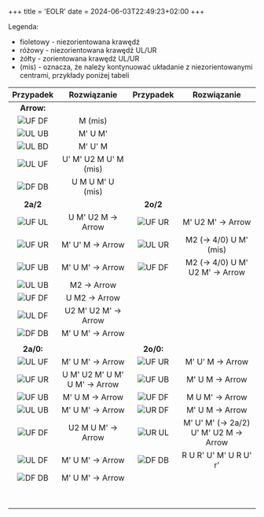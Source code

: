 +++
title = 'EOLR'
date = 2024-06-03T22:49:23+02:00
+++

Legenda:

- fioletowy - niezorientowana krawędź
- różowy - niezorientowana krawędź UL/UR
- żółty - zorientowana krawędź UL/UR
- (mis) - oznacza, że należy kontynuować układanie z niezorientowanymi centrami, przykłady poniżej tabeli

|          Przypadek          |          Rozwiązanie          |         Przypadek          |              Rozwiązanie               |
|:---------------------------:|:-----------------------------:|:--------------------------:|:--------------------------------------:|
|         **Arrow:**          |                               |                            |                                        |
| ![UF DF](/eolr/arrow/1.png) |            M (mis)            |                            |                                        |
| ![UL UB](/eolr/arrow/2.png) |            M' U M'            |                            |                                        |
| ![UL BD](/eolr/arrow/3.png) |            M' U' M            |                            |                                        |
| ![UL UF](/eolr/arrow/4.png) |     U' M' U2 M U' M (mis)     |                            |                                        |
| ![DF DB](/eolr/arrow/5.png) |       U M U M' U (mis)        |                            |                                        |
|          **2a/2**           |                               |          **2o/2**          |                                        |
| ![UF UL](/eolr/2a/2/1.png)  |      U M' U2 M -> Arrow       | ![UF UR](/eolr/2o/2/1.png) |           M' U2 M' -> Arrow            |
| ![UF UR](/eolr/2a/2/2.png)  |       M' U' M -> Arrow        | ![UL UR](/eolr/2o/2/2.png) |         M2 (-> 4/0) U M' (mis)         |
| ![UF UB](/eolr/2a/2/3.png)  |       M' U M' -> Arrow        | ![UF DF](/eolr/2o/2/3.png) |    M2 (-> 4/0) U M' U2 M' -> Arrow     |
| ![UL UB](/eolr/2a/2/4.png)  |          M2 -> Arrow          |                            |                                        |
| ![UF DF](/eolr/2a/2/5.png)  |         U M2 -> Arrow         |                            |                                        |
| ![UL DF](/eolr/2a/2/6.png)  |     U2 M' U2 M' -> Arrow      |                            |                                        |
| ![DF DB](/eolr/2a/2/7.png)  |       M' U M' -> Arrow        |                            |                                        |
|                             |                               |                            |                                        |
|          **2a/0:**          |                               |         **2o/0:**          |                                        |
| ![UL UF](/eolr/2a/0/1.png)  |       M' U M' -> Arrow        | ![UF UR](/eolr/2o/0/1.png) |            M' U' M -> Arrow            |
| ![UF UR](/eolr/2a/0/2.png)  | U M' U2 M' U M' U M' -> Arrow | ![UF UB](/eolr/2o/0/2.png) |            M' U M -> Arrow             |
| ![UF UB](/eolr/2a/0/3.png)  |        M' U M -> Arrow        | ![UF DF](/eolr/2o/0/3.png) |            M U M' -> Arrow             |
| ![UL UB](/eolr/2a/0/4.png)  |       M' U M' -> Arrow        | ![UR DF](/eolr/2o/0/4.png) |            M' U M -> Arrow             |
| ![UF DF](/eolr/2a/0/5.png)  |      U2 M U M' -> Arrow       | ![UR UL](/eolr/2o/0/5.png) | M' U' M' (-> 2a/2) U' M' U2 M -> Arrow |
| ![UL DF](/eolr/2a/0/6.png)  |       M' U M' -> Arrow        | ![DF DB](/eolr/2o/0/6.png) |         R U R' U' M' U R U' r'         |
| ![DF DB](/eolr/2a/0/7.png)  |       M' U M' -> Arrow        |                            |                                        |
|                             |                               |                            |                                        |
|                             |                               |                            |                                        |
|                             |                               |                            |                                        |
|                             |                               |                            |                                        |
|                             |                               |                            |                                        |
|                             |                               |                            |                                        |
|                             |                               |                            |                                        |
|                             |                               |                            |                                        |
